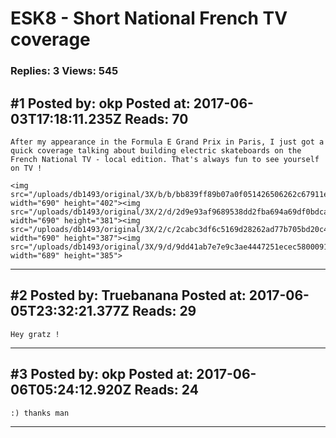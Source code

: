 # ESK8 - Short National French TV coverage

### Replies: 3 Views: 545

## \#1 Posted by: okp Posted at: 2017-06-03T17:18:11.235Z Reads: 70

```
After my appearance in the Formula E Grand Prix in Paris, I just got a quick coverage talking about building electric skateboards on the French National TV - local edition. That's always fun to see yourself on TV !

<img src="/uploads/db1493/original/3X/b/b/bb839ff89b07a0f051426506262c67911e406d05.png" width="690" height="402"><img src="/uploads/db1493/original/3X/2/d/2d9e93af9689538dd2fba694a69df0bdcae90b97.png" width="690" height="381"><img src="/uploads/db1493/original/3X/2/c/2cabc3df6c5169d28262ad77b705bd20c45a7cc9.png" width="690" height="387"><img src="/uploads/db1493/original/3X/9/d/9dd41ab7e7e9c3ae4447251ecec58000919c7337.png" width="689" height="385">
```

---
## \#2 Posted by: Truebanana Posted at: 2017-06-05T23:32:21.377Z Reads: 29

```
Hey gratz !
```

---
## \#3 Posted by: okp Posted at: 2017-06-06T05:24:12.920Z Reads: 24

```
:) thanks man
```

---
